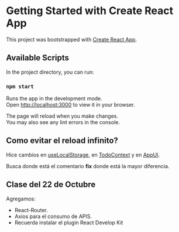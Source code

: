 # Getting Started with Create React App

This project was bootstrapped with [Create React App](https://github.com/facebook/create-react-app).

## Available Scripts

In the project directory, you can run:

### `npm start`

Runs the app in the development mode.\
Open [http://localhost:3000](http://localhost:3000) to view it in your browser.

The page will reload when you make changes.\
You may also see any lint errors in the console.

## Como evitar el reload infinito?
Hice cambios en [useLocalStorage](./src/components/useLocalStorage.js), en [TodoContext](./src/components/TodoContext.js) y en [AppUI](./src/components/AppUI.js). 

Busca donde está el comentario **fix** donde está la mayor diferencia.

## Clase del 22 de Octubre
Agregamos:
- React-Router.
- Axios para el consumo de APIS.
- Recuerda instalar el plugin React Develop Kit
